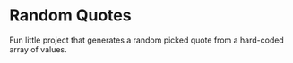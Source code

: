 # Random Quotes
Fun little project that generates a random picked quote from a hard-coded array of values.
